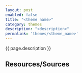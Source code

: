 ```yaml
---
layout: post
enabled: false
title: "<theme name>"
category: themes
description: "<description>"
permalink: 'themes/<theme_name>'
---
```


{{ page.description }}

## Resources/Sources